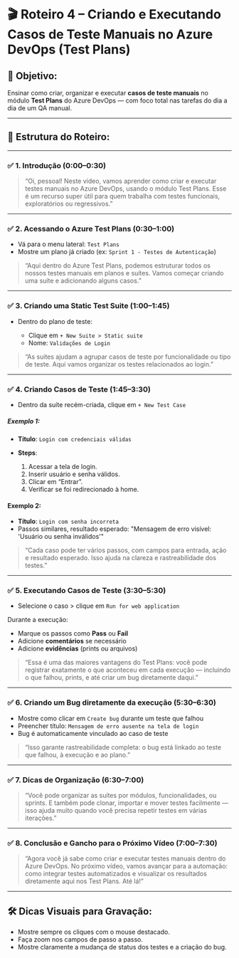 # 🎬 **Roteiro 4 – Criando e Executando Casos de Teste Manuais no Azure DevOps (Test Plans)**

## 🎯 Objetivo:

Ensinar como criar, organizar e executar **casos de teste manuais** no módulo **Test Plans** do Azure DevOps — com foco total nas tarefas do dia a dia de um QA manual.

---

## 📌 Estrutura do Roteiro:

---

### ✅ 1. Introdução (0:00–0:30)

> “Oi, pessoal! Neste vídeo, vamos aprender como criar e executar testes manuais no Azure DevOps, usando o módulo Test Plans. Esse é um recurso super útil para quem trabalha com testes funcionais, exploratórios ou regressivos.”

---

### ✅ 2. Acessando o Azure Test Plans (0:30–1:00)

* Vá para o menu lateral: `Test Plans`
* Mostre um plano já criado (ex: `Sprint 1 - Testes de Autenticação`)

> “Aqui dentro do Azure Test Plans, podemos estruturar todos os nossos testes manuais em planos e suítes. Vamos começar criando uma suíte e adicionando alguns casos.”

---

### ✅ 3. Criando uma Static Test Suite (1:00–1:45)

* Dentro do plano de teste:

  * Clique em `+ New Suite > Static suite`
  * Nome: `Validações de Login`

> “As suítes ajudam a agrupar casos de teste por funcionalidade ou tipo de teste. Aqui vamos organizar os testes relacionados ao login.”

---

### ✅ 4. Criando Casos de Teste (1:45–3:30)

* Dentro da suíte recém-criada, clique em `+ New Test Case`

##### Exemplo 1:

* **Título**: `Login com credenciais válidas`
* **Steps**:

  1. Acessar a tela de login.
  2. Inserir usuário e senha válidos.
  3. Clicar em “Entrar”.
  4. Verificar se foi redirecionado à home.

#### Exemplo 2:

* **Título**: `Login com senha incorreta`
* Passos similares, resultado esperado: "Mensagem de erro visível: 'Usuário ou senha inválidos'"

> “Cada caso pode ter vários passos, com campos para entrada, ação e resultado esperado. Isso ajuda na clareza e rastreabilidade dos testes.”

---

### ✅ 5. Executando Casos de Teste (3:30–5:30)

* Selecione o caso > clique em `Run for web application`

Durante a execução:

* Marque os passos como **Pass** ou **Fail**
* Adicione **comentários** se necessário
* Adicione **evidências** (prints ou arquivos)

> “Essa é uma das maiores vantagens do Test Plans: você pode registrar exatamente o que aconteceu em cada execução — incluindo o que falhou, prints, e até criar um bug diretamente daqui.”

---

### ✅ 6. Criando um Bug diretamente da execução (5:30–6:30)

* Mostre como clicar em `Create bug` durante um teste que falhou
* Preencher título: `Mensagem de erro ausente na tela de login`
* Bug é automaticamente vinculado ao caso de teste

> “Isso garante rastreabilidade completa: o bug está linkado ao teste que falhou, à execução e ao plano.”

---

### ✅ 7. Dicas de Organização (6:30–7:00)

> “Você pode organizar as suítes por módulos, funcionalidades, ou sprints. E também pode clonar, importar e mover testes facilmente — isso ajuda muito quando você precisa repetir testes em várias iterações.”

---

### ✅ 8. Conclusão e Gancho para o Próximo Vídeo (7:00–7:30)

> “Agora você já sabe como criar e executar testes manuais dentro do Azure DevOps. No próximo vídeo, vamos avançar para a automação: como integrar testes automatizados e visualizar os resultados diretamente aqui nos Test Plans. Até lá!”

---

## 🛠️ Dicas Visuais para Gravação:

* Mostre sempre os cliques com o mouse destacado.
* Faça zoom nos campos de passo a passo.
* Mostre claramente a mudança de status dos testes e a criação do bug.


